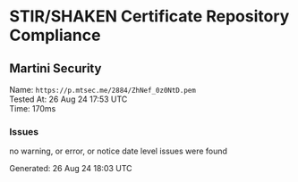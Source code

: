 # STIR/SHAKEN Certificate Repository Compliance

## Martini Security

Name: `https://p.mtsec.me/2884/ZhNef_0z0NtD.pem`\
Tested At: 26 Aug 24 17:53 UTC\
Time: 170ms

### Issues

no warning, or error, or notice date level issues were found

Generated: 26 Aug 24 18:03 UTC